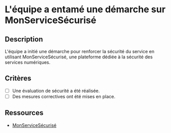 # L'équipe a entamé une démarche sur MonServiceSécurisé

## Description

L'équipe a initié une démarche pour renforcer la sécurité du service en utilisant MonServiceSécurisé, une plateforme dédiée à la sécurité des services numériques.

## Critères

- [ ] Une évaluation de sécurité a été réalisée.
- [ ] Des mesures correctives ont été mises en place.

## Ressources

- [MonServiceSécurisé](https://www.monservicesecurise.fr/)
